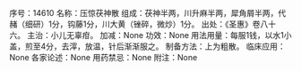 序号：14610
名称：压惊茯神散
组成：茯神半两，川升麻半两，犀角屑半两，代赭（细研）1分，钩藤1分，川大黄（锉碎，微炒）1分。
出处：《圣惠》卷八十六。
主治：小儿无辜疳。
加减：None
功效：None
用法用量：每服1钱，以水1小盖，煎至4分，去滓，放温，针后渐渐服之。
制备方法：上为粗散。
临床应用：None
各家论述：None
用药禁忌：None
附注：None
